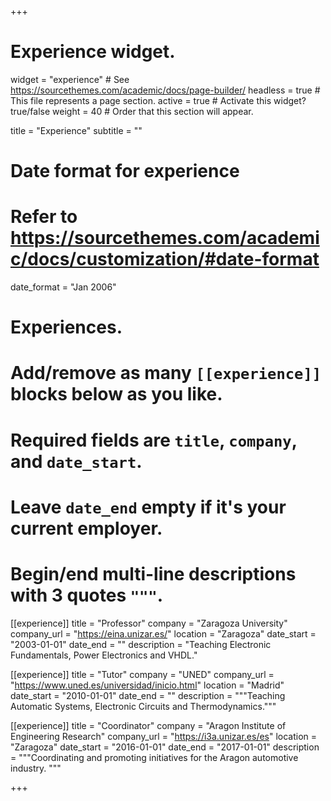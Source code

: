 +++
# Experience widget.
widget = "experience"  # See https://sourcethemes.com/academic/docs/page-builder/
headless = true  # This file represents a page section.
active = true  # Activate this widget? true/false
weight = 40  # Order that this section will appear.

title = "Experience"
subtitle = ""

# Date format for experience
#   Refer to https://sourcethemes.com/academic/docs/customization/#date-format
date_format = "Jan 2006"

# Experiences.
#   Add/remove as many `[[experience]]` blocks below as you like.
#   Required fields are `title`, `company`, and `date_start`.
#   Leave `date_end` empty if it's your current employer.
#   Begin/end multi-line descriptions with 3 quotes `"""`.
[[experience]]
  title = "Professor"
  company = "Zaragoza University"
  company_url = "https://eina.unizar.es/"
  location = "Zaragoza"
  date_start = "2003-01-01"
  date_end = ""
  description = "Teaching Electronic Fundamentals, Power Electronics and VHDL."
  

[[experience]]
  title = "Tutor"
  company = "UNED"
  company_url = "https://www.uned.es/universidad/inicio.html"
  location = "Madrid"
  date_start = "2010-01-01"
  date_end = ""
  description = """Teaching Automatic Systems, Electronic Circuits and Thermodynamics."""

[[experience]]
  title = "Coordinator"
  company = "Aragon Institute of Engineering Research"
  company_url = "https://i3a.unizar.es/es"
  location = "Zaragoza"
  date_start = "2016-01-01"
  date_end = "2017-01-01"
  description = """Coordinating and promoting initiatives for the Aragon automotive industry. """

+++
